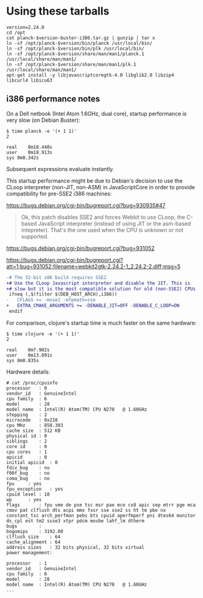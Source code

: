 # Using these tarballs

```
version=2.24.0
cd /opt
cat planck-$version-buster-i386.tar.gz | gunzip | tar x
ln -sf /opt/planck-$version/bin/planck /usr/local/bin/
ln -sf /opt/planck-$version/bin/plk /usr/local/bin/
ln -sf /opt/planck-$version/share/man/man1/planck.1 /usr/local/share/man/man1/
ln -sf /opt/planck-$version/share/man/man1/plk.1 /usr/local/share/man/man1/
apt-get install -y libjavascriptcoregtk-4.0 libglib2.0 libzip4 libcurl4 libicu63
```

## i386 performance notes

On a Dell netbook (Intel Atom 1.6GHz, dual core), startup performance is very slow (on Debian Buster):

```
$ time planck -e '(+ 1 1)'
2

real	0m18.440s
user	0m18.913s
sys	0m0.342s
```

Subsequent expressions evaluate instantly.

This startup performance might be due to Debian's decision to use the CLoop interpreter (non-JIT, non-ASM)
in JavaScriptCore in order to provide compatibility for pre-SSE2 i386 machines:

https://bugs.debian.org/cgi-bin/bugreport.cgi?bug=930935#47

> Ok, this patch disables SSE2 and forces Webkit to use CLoop, the C-based JavaScript interpreter (instead of using JIT or the asm-based intepreter). That's the one used when the CPU is unknown or not supported.

https://bugs.debian.org/cgi-bin/bugreport.cgi?bug=931052

https://bugs.debian.org/cgi-bin/bugreport.cgi?att=1;bug=931052;filename=webkit2gtk-2.24.2-1_2.24.2-2.diff;msg=5

```diff
-# The 32-bit x86 build requires SSE2
+# Use the CLoop Javascript interpreter and disable the JIT. This is
+# slow but it is the most compatible solution for old (non-SSE2) CPUs.
 ifneq (,$(filter $(DEB_HOST_ARCH),i386))
-	CFLAGS += -msse2 -mfpmath=sse
+	EXTRA_CMAKE_ARGUMENTS += -DENABLE_JIT=OFF -DENABLE_C_LOOP=ON
 endif
```

For comparison, clojure's startup time is much faster on the same hardware:

```
$ time clojure -e '(+ 1 1)'
2

real	0m7.902s
user	0m13.091s
sys	0m0.835s
```

Hardware details:

```
# cat /proc/cpuinfo 
processor	: 0
vendor_id	: GenuineIntel
cpu family	: 6
model		: 28
model name	: Intel(R) Atom(TM) CPU N270   @ 1.60GHz
stepping	: 2
microcode	: 0x218
cpu MHz		: 858.303
cache size	: 512 KB
physical id	: 0
siblings	: 2
core id		: 0
cpu cores	: 1
apicid		: 0
initial apicid	: 0
fdiv_bug	: no
f00f_bug	: no
coma_bug	: no
fpu		: yes
fpu_exception	: yes
cpuid level	: 10
wp		: yes
flags		: fpu vme de pse tsc msr pae mce cx8 apic sep mtrr pge mca cmov pat clflush dts acpi mmx fxsr sse sse2 ss ht tm pbe nx constant_tsc arch_perfmon pebs bts cpuid aperfmperf pni dtes64 monitor ds_cpl est tm2 ssse3 xtpr pdcm movbe lahf_lm dtherm
bugs		:
bogomips	: 3192.00
clflush size	: 64
cache_alignment	: 64
address sizes	: 32 bits physical, 32 bits virtual
power management:

processor	: 1
vendor_id	: GenuineIntel
cpu family	: 6
model		: 28
model name	: Intel(R) Atom(TM) CPU N270   @ 1.60GHz
...
```

